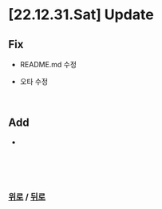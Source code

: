# [22.12.31.Sat] Update

## Fix
* README.md 수정

* 오타 수정



<br>

## Add
* 

<br>

<br>

<br>

### [위로](#221231sat-update-update) / [뒤로](/Update/README.md/#update)